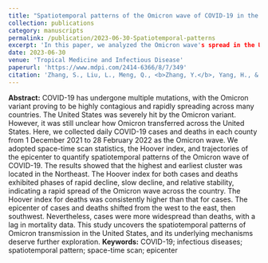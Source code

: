 ```yaml
---
title: "Spatiotemporal patterns of the Omicron wave of COVID-19 in the United States"
collection: publications
category: manuscripts
permalink: /publication/2023-06-30-Spatiotemporal-patterns
excerpt: 'In this paper, we analyzed the Omicron wave's spread in the U.S. from December 2021 to February using space-time scan statistics. The results show rapid nationwide spread, with the epicenter shifting from the west to the east, then southwest.'
date: 2023-06-30
venue: 'Tropical Medicine and Infectious Disease'
paperurl: 'https://www.mdpi.com/2414-6366/8/7/349'
citation: 'Zhang, S., Liu, L., Meng, Q., <b>Zhang, Y.</b>, Yang, H., & Xu, G. (2023). Spatiotemporal patterns of the Omicron wave of COVID-19 in the United States. <i>Tropical Medicine and Infectious Disease, 8</i>(7), 349.'
---
```


__Abstract:__ COVID-19 has undergone multiple mutations, with the Omicron variant proving to be highly contagious and rapidly spreading across many countries. The United States was severely hit by the Omicron variant. However, it was still unclear how Omicron transferred across the United States. Here, we collected daily COVID-19 cases and deaths in each county from 1 December 2021 to 28 February 2022 as the Omicron wave. We adopted space-time scan statistics, the Hoover index, and trajectories of the epicenter to quantify spatiotemporal patterns of the Omicron wave of COVID-19. The results showed that the highest and earliest cluster was located in the Northeast. The Hoover index for both cases and deaths exhibited phases of rapid decline, slow decline, and relative stability, indicating a rapid spread of the Omicron wave across the country. The Hoover index for deaths was consistently higher than that for cases. The epicenter of cases and deaths shifted from the west to the east, then southwest. Nevertheless, cases were more widespread than deaths, with a lag in mortality data. This study uncovers the spatiotemporal patterns of Omicron transmission in the United States, and its underlying mechanisms deserve further exploration.
__Keywords:__ COVID-19; infectious diseases; spatiotemporal pattern; space-time scan; epicenter
